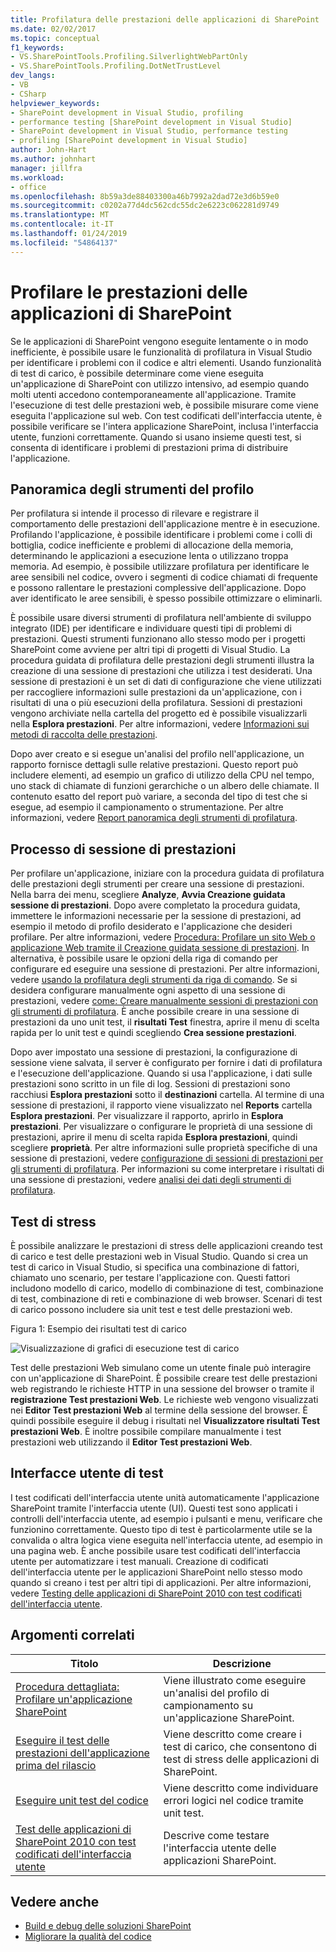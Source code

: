 ```yaml
---
title: Profilatura delle prestazioni delle applicazioni di SharePoint | Microsoft Docs
ms.date: 02/02/2017
ms.topic: conceptual
f1_keywords:
- VS.SharePointTools.Profiling.SilverlightWebPartOnly
- VS.SharePointTools.Profiling.DotNetTrustLevel
dev_langs:
- VB
- CSharp
helpviewer_keywords:
- SharePoint development in Visual Studio, profiling
- performance testing [SharePoint development in Visual Studio]
- SharePoint development in Visual Studio, performance testing
- profiling [SharePoint development in Visual Studio]
author: John-Hart
ms.author: johnhart
manager: jillfra
ms.workload:
- office
ms.openlocfilehash: 8b59a3de88403300a46b7992a2dad72e3d6b59e0
ms.sourcegitcommit: c0202a77d4dc562cdc55dc2e6223c062281d9749
ms.translationtype: MT
ms.contentlocale: it-IT
ms.lasthandoff: 01/24/2019
ms.locfileid: "54864137"
---
```

# <a name="profile-the-performance-of-sharepoint-applications"></a>Profilare le prestazioni delle applicazioni di SharePoint

Se le applicazioni di SharePoint vengono eseguite lentamente o in modo inefficiente, è possibile usare le funzionalità di profilatura in Visual Studio per identificare i problemi con il codice e altri elementi. Usando funzionalità di test di carico, è possibile determinare come viene eseguita un'applicazione di SharePoint con utilizzo intensivo, ad esempio quando molti utenti accedono contemporaneamente all'applicazione. Tramite l'esecuzione di test delle prestazioni web, è possibile misurare come viene eseguita l'applicazione sul web. Con test codificati dell'interfaccia utente, è possibile verificare se l'intera applicazione SharePoint, inclusa l'interfaccia utente, funzioni correttamente. Quando si usano insieme questi test, si consenta di identificare i problemi di prestazioni prima di distribuire l'applicazione.

## <a name="profile-tools-overview"></a>Panoramica degli strumenti del profilo

Per profilatura si intende il processo di rilevare e registrare il comportamento delle prestazioni dell'applicazione mentre è in esecuzione. Profilando l'applicazione, è possibile identificare i problemi come i colli di bottiglia, codice inefficiente e problemi di allocazione della memoria, determinando le applicazioni a esecuzione lenta o utilizzano troppa memoria. Ad esempio, è possibile utilizzare profilatura per identificare le aree sensibili nel codice, ovvero i segmenti di codice chiamati di frequente e possono rallentare le prestazioni complessive dell'applicazione. Dopo aver identificato le aree sensibili, è spesso possibile ottimizzare o eliminarli.

È possibile usare diversi strumenti di profilatura nell'ambiente di sviluppo integrato (IDE) per identificare e individuare questi tipi di problemi di prestazioni. Questi strumenti funzionano allo stesso modo per i progetti SharePoint come avviene per altri tipi di progetti di Visual Studio. La procedura guidata di profilatura delle prestazioni degli strumenti illustra la creazione di una sessione di prestazioni che utilizza i test desiderati. Una sessione di prestazioni è un set di dati di configurazione che viene utilizzati per raccogliere informazioni sulle prestazioni da un'applicazione, con i risultati di una o più esecuzioni della profilatura. Sessioni di prestazioni vengono archiviate nella cartella del progetto ed è possibile visualizzarli nella **Esplora prestazioni**. Per altre informazioni, vedere [Informazioni sui metodi di raccolta delle prestazioni](../profiling/understanding-performance-collection-methods.md).

Dopo aver creato e si esegue un'analisi del profilo nell'applicazione, un rapporto fornisce dettagli sulle relative prestazioni. Questo report può includere elementi, ad esempio un grafico di utilizzo della CPU nel tempo, uno stack di chiamate di funzioni gerarchiche o un albero delle chiamate. Il contenuto esatto del report può variare, a seconda del tipo di test che si esegue, ad esempio il campionamento o strumentazione. Per altre informazioni, vedere [Report panoramica degli strumenti di profilatura](http://go.microsoft.com/fwlink/?LinkId=224689).

## <a name="performance-session-process"></a>Processo di sessione di prestazioni

Per profilare un'applicazione, iniziare con la procedura guidata di profilatura delle prestazioni degli strumenti per creare una sessione di prestazioni. Nella barra dei menu, scegliere **Analyze**, **Avvia Creazione guidata sessione di prestazioni**. Dopo avere completato la procedura guidata, immettere le informazioni necessarie per la sessione di prestazioni, ad esempio il metodo di profilo desiderato e l'applicazione che desideri profilare. Per altre informazioni, vedere [Procedura: Profilare un sito Web o applicazione Web tramite il Creazione guidata sessione di prestazioni](http://go.microsoft.com/fwlink/?LinkId=224692). In alternativa, è possibile usare le opzioni della riga di comando per configurare ed eseguire una sessione di prestazioni. Per altre informazioni, vedere [usando la profilatura degli strumenti da riga di comando](http://go.microsoft.com/fwlink/?LinkId=224703). Se si desidera configurare manualmente ogni aspetto di una sessione di prestazioni, vedere [come: Creare manualmente sessioni di prestazioni con gli strumenti di profilatura](http://go.microsoft.com/fwlink/?LinkId=224691). È anche possibile creare in una sessione di prestazioni da uno unit test, il **risultati Test** finestra, aprire il menu di scelta rapida per lo unit test e quindi scegliendo **Crea sessione prestazioni**.

Dopo aver impostato una sessione di prestazioni, la configurazione di sessione viene salvata, il server è configurato per fornire i dati di profilatura e l'esecuzione dell'applicazione. Quando si usa l'applicazione, i dati sulle prestazioni sono scritto in un file di log. Sessioni di prestazioni sono racchiusi **Esplora prestazioni** sotto il **destinazioni** cartella. Al termine di una sessione di prestazioni, il rapporto viene visualizzato nel **Reports** cartella **Esplora prestazioni**. Per visualizzare il rapporto, aprirlo in **Esplora prestazioni**. Per visualizzare o configurare le proprietà di una sessione di prestazioni, aprire il menu di scelta rapida **Esplora prestazioni**, quindi scegliere **proprietà**. Per altre informazioni sulle proprietà specifiche di una sessione di prestazioni, vedere [configurazione di sessioni di prestazioni per gli strumenti di profilatura](http://go.microsoft.com/fwlink/?LinkId=224694). Per informazioni su come interpretare i risultati di una sessione di prestazioni, vedere [analisi dei dati degli strumenti di profilatura](http://go.microsoft.com/fwlink/?LinkId=224704).

## <a name="stress-test"></a>Test di stress

È possibile analizzare le prestazioni di stress delle applicazioni creando test di carico e test delle prestazioni web in Visual Studio. Quando si crea un test di carico in Visual Studio, si specifica una combinazione di fattori, chiamato uno scenario, per testare l'applicazione con. Questi fattori includono modello di carico, modello di combinazione di test, combinazione di test, combinazione di reti e combinazione di web browser. Scenari di test di carico possono includere sia unit test e test delle prestazioni web.

Figura 1: Esempio dei risultati test di carico

![Visualizzazione di grafici di esecuzione test di carico](../sharepoint/media/load-webgraphs.png "visualizzazione grafici di test di carico in esecuzione")

Test delle prestazioni Web simulano come un utente finale può interagire con un'applicazione di SharePoint. È possibile creare test delle prestazioni web registrando le richieste HTTP in una sessione del browser o tramite il **registrazione Test prestazioni Web**. Le richieste web vengono visualizzati nei **Editor Test prestazioni Web** al termine della sessione del browser. È quindi possibile eseguire il debug i risultati nel **Visualizzatore risultati Test prestazioni Web**. È inoltre possibile compilare manualmente i test prestazioni web utilizzando il **Editor Test prestazioni Web**.

## <a name="test-user-interfaces"></a>Interfacce utente di test

I test codificati dell'interfaccia utente unità automaticamente l'applicazione SharePoint tramite l'interfaccia utente (UI). Questi test sono applicati i controlli dell'interfaccia utente, ad esempio i pulsanti e menu, verificare che funzionino correttamente. Questo tipo di test è particolarmente utile se la convalida o altra logica viene eseguita nell'interfaccia utente, ad esempio in una pagina web. È anche possibile usare test codificati dell'interfaccia utente per automatizzare i test manuali. Creazione di codificati dell'interfaccia utente per le applicazioni SharePoint nello stesso modo quando si creano i test per altri tipi di applicazioni. Per altre informazioni, vedere [Testing delle applicazioni di SharePoint 2010 con test codificati dell'interfaccia utente](../test/testing-sharepoint-2010-applications-with-coded-ui-tests.md).

## <a name="related-topics"></a>Argomenti correlati

|Titolo|Descrizione|
|-----------|-----------------|
|[Procedura dettagliata: Profilare un'applicazione SharePoint](../sharepoint/walkthrough-profiling-a-sharepoint-application.md)|Viene illustrato come eseguire un'analisi del profilo di campionamento su un'applicazione SharePoint.|
|[Eseguire il test delle prestazioni dell'applicazione prima del rilascio](/azure/devops/test/load-test/run-performance-tests-app-before-release?view=vsts)|Viene descritto come creare i test di carico, che consentono di test di stress delle applicazioni di SharePoint.|
|[Eseguire unit test del codice](../test/unit-test-your-code.md)|Viene descritto come individuare errori logici nel codice tramite unit test.|
|[Test delle applicazioni di SharePoint 2010 con test codificati dell'interfaccia utente](../test/testing-sharepoint-2010-applications-with-coded-ui-tests.md)|Descrive come testare l'interfaccia utente delle applicazioni SharePoint.|

## <a name="see-also"></a>Vedere anche

- [Build e debug delle soluzioni SharePoint](../sharepoint/building-and-debugging-sharepoint-solutions.md)
- [Migliorare la qualità del codice](../test/improve-code-quality.md)